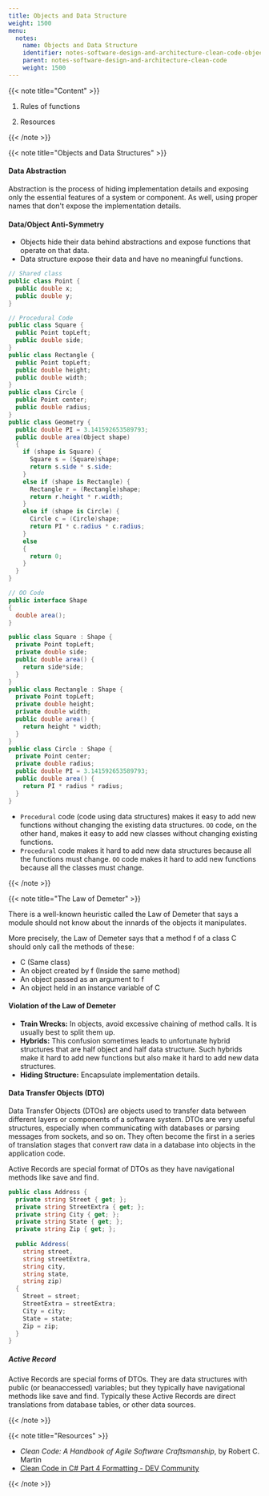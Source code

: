 ```yaml
---
title: Objects and Data Structure
weight: 1500
menu:
  notes:
    name: Objects and Data Structure
    identifier: notes-software-design-and-architecture-clean-code-objects-and-data-structure
    parent: notes-software-design-and-architecture-clean-code
    weight: 1500
---
```


{{< note title="Content" >}}

1. Rules of functions

16. Resources

{{< /note >}}

{{< note title="Objects and Data Structures" >}}

#### Data Abstraction

Abstraction is the process of hiding implementation details and exposing only the essential features of a system or component. As well, using proper names that don't expose the implementation details.

#### Data/Object Anti-Symmetry

- Objects hide their data behind abstractions and expose functions that operate on that data.
- Data structure expose their data and have no meaningful functions.

```csharp
// Shared class
public class Point {
  public double x;
  public double y;
}

// Procedural Code
public class Square {
  public Point topLeft;
  public double side;
}
public class Rectangle {
  public Point topLeft;
  public double height;
  public double width;
}
public class Circle {
  public Point center;
  public double radius;
}
public class Geometry {
  public double PI = 3.141592653589793;
  public double area(Object shape)
  {
    if (shape is Square) {
      Square s = (Square)shape;
      return s.side * s.side;
    }
    else if (shape is Rectangle) {
      Rectangle r = (Rectangle)shape;
      return r.height * r.width;
    }
    else if (shape is Circle) {
      Circle c = (Circle)shape;
      return PI * c.radius * c.radius;
    }
    else 
    {
      return 0;
    }
  }
}

// OO Code
public interface Shape
{
  double area();
}

public class Square : Shape {
  private Point topLeft;
  private double side;
  public double area() {
    return side*side;
  }
}
public class Rectangle : Shape {
  private Point topLeft;
  private double height;
  private double width;
  public double area() {
    return height * width;
  }
}
public class Circle : Shape {
  private Point center;
  private double radius;
  public double PI = 3.141592653589793;
  public double area() {
    return PI * radius * radius;
  }
}

```
- `Procedural` code (code using data structures) makes it easy to add new functions without changing the existing data structures. `OO` code, on the other hand, makes it easy to add new classes without changing existing functions.
- `Procedural` code makes it hard to add new data structures because all the functions must change. `OO` code makes it hard to add new functions because all the classes must change.

{{< /note >}}

{{< note title="The Law of Demeter" >}}

There is a well-known heuristic called the Law of Demeter that says a module should not know about the innards of the objects it manipulates.

More precisely, the Law of Demeter says that a method f of a class C should only call the methods of these:

- C (Same class)
- An object created by f (Inside the same method)
- An object passed as an argument to f
- An object held in an instance variable of C

#### Violation of the Law of Demeter

- **Train Wrecks:** In objects, avoid excessive chaining of method calls. It is usually best to split them up.
- **Hybrids:** This confusion sometimes leads to unfortunate hybrid structures that are half object and half data structure. Such hybrids make it hard to add new functions but also make it hard to add new data structures.
- **Hiding Structure:** Encapsulate implementation details.

#### Data Transfer Objects (DTO)

Data Transfer Objects (DTOs) are objects used to transfer data between different layers or components of a software system.
DTOs are very useful structures, especially when communicating with databases or parsing messages from sockets, and so on. They often become the first in a series of translation stages that convert raw data in a database into objects in the application code.

Active Records are special format of DTOs as they have navigational methods like save and find.

```csharp
public class Address {
  private string Street { get; };
  private string StreetExtra { get; };
  private string City { get; };
  private string State { get; };
  private string Zip { get; };
  
  public Address(
    string street,
    string streetExtra,
    string city,
    string state,
    string zip)
  {
    Street = street;
    StreetExtra = streetExtra;
    City = city;
    State = state;
    Zip = zip;
  }
}
```

##### Active Record

Active Records are special forms of DTOs. They are data structures with public (or beanaccessed) variables; but they typically have navigational methods like save and find. Typically these Active Records are direct translations from database tables, or other data sources.

{{< /note >}}

{{< note title="Resources" >}}

* *Clean Code: A Handbook of Agile Software Craftsmanship*, by Robert C. Martin
* [Clean Code in C# Part 4 Formatting - DEV Community](https://dev.to/caiocesar/clean-code-in-c-part-4-formatting-1b1h)

{{< /note >}}
